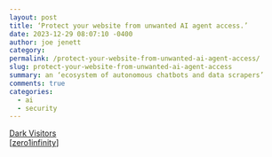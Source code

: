 ```yaml
---
layout: post
title: ‘Protect your website from unwanted AI agent access.’
date: 2023-12-29 08:07:10 -0400
author: joe jenett
category: 
permalink: /protect-your-website-from-unwanted-ai-agent-access/
slug: protect-your-website-from-unwanted-ai-agent-access
summary: an ‘ecosystem of autonomous chatbots and data scrapers’
comments: true
categories:
  - ai
  - security
---
```


<a title="Dark Visitors - A list of known AI agents on the internet" href="https://darkvisitors.com/">Dark Visitors</a><br>[<a href="https://pinboard.in/u:zero1infinity">zero1infinity</a>]

<a href="https://brid.gy/publish/mastodon"></a>